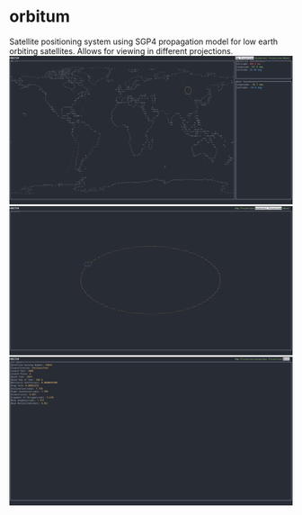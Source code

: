 # orbitum
Satellite positioning system using SGP4 propagation model for low earth orbiting satellites. Allows for viewing in different projections.
![image description](demo_1.png)
![image description](demo_2.png)
![image description](demo_3.png)

